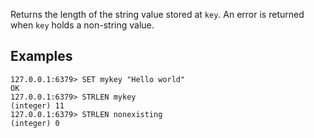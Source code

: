 Returns the length of the string value stored at `key`.
An error is returned when `key` holds a non-string value.

## Examples

```valkey-cli
127.0.0.1:6379> SET mykey "Hello world"
OK
127.0.0.1:6379> STRLEN mykey
(integer) 11
127.0.0.1:6379> STRLEN nonexisting
(integer) 0
```
